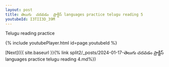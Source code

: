 ```yaml
---
layout: post
title: తెలుగు  చదవడం  ప్రాక్టీస్ languages practice telugu reading 5
youtubeId: I3TII3D_39M
---
```

 
 
Telugu reading practice
 
 
 
 
 


{% include youtubePlayer.html id=page.youtubeId %}
 
[Next]({{ site.baseurl }}{% link  split2/_posts/2024-01-17-తెలుగు  చదవడం  ప్రాక్టీస్ languages practice telugu reading 4.md%})
 
